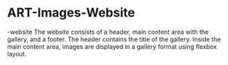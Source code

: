 # ART-Images-Website
-website
 The website consists of a header, main content area with the gallery, and a footer. The header contains the title of the gallery. Inside the main content area, images are displayed in a gallery format using flexbox layout.
